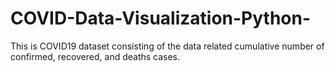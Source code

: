 # COVID-Data-Visualization-Python-
This is COVID19 dataset consisting of the data related cumulative number of confirmed, recovered, and deaths cases.
